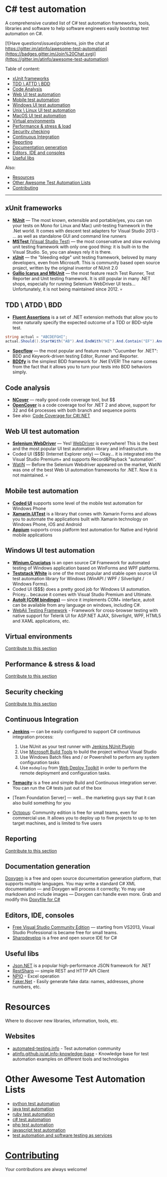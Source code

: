 # C# test automation 

A comprehensive curated list of C# test automation frameworks, tools, libraries and software to help software engineers easily bootstrap test automation on C#.

[![Have questions\issues\problems, join the chat at https://gitter.im/atinfo/awesome-test-automation](https://badges.gitter.im/Join%20Chat.svg)](https://gitter.im/atinfo/awesome-test-automation)

Table of content:

- [xUnit frameworks](#xunit-frameworks)
- [TDD \ ATTD \ BDD](#tdd--atdd--bdd)
- [Code Analysis](#code-analysis)
- [Web UI test automation](#web-ui-test-automation)
- [Mobile test automation](#mobile-test-automation)
- [Windows UI test automation](#windows-ui-test-automation)
- [Unix \ Linux UI test automation](#unix--linux-ui-test-automation)
- [MacOS UI test automation](#macos-ui-test-automation)
- [Virtual environments](#virtual-environments)
- [Performance & stress & load](#performance--stress--load)
- [Security checking](#security-checking)
- [Continuous Integration](#continuous-integration)
- [Reporting](#reporting)
- [Documentation generation](#documentation-generation)
- [Editors, IDE and consoles](#editors-ide-consoles)
- [Useful libs](#useful-libs)

Also:

- [Resources](#resources)
- [Other Awesome Test Automation Lists](#other-awesome-lists)
- [Contributing](#contributing)

---

## xUnit frameworks

* [**NUnit**](http://www.nunit.org/) ― The most known, extensible and portable(yes, you can run your tests on Mono for Linux and Mac) unit-testing framework in the .Net world. It comes with descent test adapters for Visual Studio 2013 - ... as well as standalone GUI and command line runners
* [**MSTest** (Visual Studio Test)](http://en.wikipedia.org/wiki/Visual_Studio_Unit_Testing_Framework) ― the most conservative and slow evolving unit testing framework with only one good thing: it is built-in to the Visual Studio. So, you can always rely it is there.
* [**xUnit**](http://xunit.github.io/) ― the "bleeding edge" unit testing framework, beloved by many developers, even from Microsoft. This is community based open source project, written by the original inventor of NUnit 2.0 
* [**Gallio Icarus and MbUnit**](https://code.google.com/p/mb-unit/) ― the most feature reach Test Runner, Test Reporter and Unit testing framework. It is still popular in many .NET shops, especially for running Selenium WebDriver UI tests... Unfortunately, it is not being maintained since 2012. :skull:

## TDD \ ATDD \ BDD
* [**Fluent Assertions**](http://www.fluentassertions.com/) is a set of .NET extension methods that allow you to more naturally specify the expected outcome of a TDD or BDD-style test.
``` csharp
string actual = "ABCDEFGHI";
actual.Should().StartWith("AB").And.EndWith("HI").And.Contain("EF").And.HaveLength(9);
```
* [**Specflow**](http://www.specflow.org/) ― the most popular and feature reach "Cucumber for .NET": BDD and Keywork-driven testing Editor, Runner and Reporter.
* [**BDDfy**](http://docs.teststack.net/bddfy/)  is the simplest BDD framework for .Net EVER! The name comes from the fact that it allows you to turn your tests into BDD behaviors simply.

## Code analysis 

* [**NCover**](https://www.ncover.com/) ― really good code coverage tool, but $$
* [**OpenCover**](https://github.com/OpenCover/opencover) is a code coverage tool for .NET 2 and above, support for 32 and 64 processes with both branch and sequence points
* See also: [Code Coverage for C#/.NET](http://stackoverflow.com/questions/276829/code-coverage-for-c-net)

## Web UI test automation

* [**Selenium WebDriver**](https://www.nuget.org/packages/Selenium.WebDriver) ― Yes! [WebDriver](http://www.seleniumhq.org/) is everywhere! This is the best and the most popular UI test automation library and infrastructure.
* Coded UI ($$$) (Internet Explorer only) ― Okay... it is integrated into the Visual Studio Premium+ and supports Record&Playback "automation". 
* [WatiN](http://watin.org/) ― Before the Selenium Webdriver appeared on the market, WatiN was one of the best Web UI automation frameworks for .NET.  Now it is not maintained. :skull:


## Mobile test automation

* [**Coded UI**](https://msdn.microsoft.com/en-us/library/dn747198.aspx) supports some level of the mobile test automation 
for Windows Phone
* [**Xamarin.UITest**](http://developer.xamarin.com/guides/testcloud/uitest/) is a library that comes with Xamarin Forms and allows you to automate the applications built with Xamarin
technology on Windows Phone, iOS and Android
* [**Appium**](http://appium.io/) supports cross platform test automation for Native and Hybrid mobile applications

## Windows UI test automation 

* [**Winium.Cruciatus**](https://github.com/2gis/Winium.Cruciatus) is an open source C# Framework for automated testing of Windows application based on WinForms and WPF platforms.
* [**Teststack White**](https://github.com/TestStack/White) is one of the most popular and stable open source UI test automation library 
  for Windows (WinAPI / WPF / Silverlight / Windows Forms).
* Coded UI ($$$) does a pretty good job for Windows UI automation. Pricey... because it comes with Visual Studio Premium and Ultimate.  
* [**AutoIt (COM bindings)**](https://www.autoitscript.com/autoit3/docs/intro/ComRef.htm) ― since it implements COM+ interface, autoit can be available from any language on windows, including C#.
* [WebAii Testing Framework](http://www.telerik.com/teststudio/testing-framework) - Framework for cross-browser testing with native support for Telerik UI for ASP.NET AJAX, Silverlight, WPF, HTML5 and XAML applications, etc.


## Virtual environments

[Contribute to this section](https://github.com/atinfo/awesome-test-automation/blob/master/CONTRIBUTING.md)

## Performance & stress & load

[Contribute to this section](https://github.com/atinfo/awesome-test-automation/blob/master/CONTRIBUTING.md)

## Security checking

[Contribute to this section](https://github.com/atinfo/awesome-test-automation/blob/master/CONTRIBUTING.md)

## Continuous Integration

* [**Jenkins**](http://jenkins-ci.org/) ― can be easily configured to support C# continuous integration process:
	1. Use NUnit as your test runner with [Jenkins NUnit Plugin](https://wiki.jenkins-ci.org/display/JENKINS/NUnit+Plugin)
	2. Use [Microsoft Build Tools](http://www.microsoft.com/en-us/search/result.aspx?q=%22Microsoft%20Build%20Tools%22&form=DLC) to build the project without Visual Studio
	3. Use Windows Batch files and / or Powershell to perform any system configuration tasks
	4. Use `msdeploy` from [Web Deploy Toolkit](http://www.iis.net/downloads/microsoft/web-deploy) in order to perform the remote 
	   deployment and configuration tasks.
	   
* [**Temacity**](https://www.jetbrains.com/teamcity/) is a free and simple Build and Continuous integration server. You can 
run the C# tests just out of the box
* [Team Foundation Server] ― well... the marketing guys say that it can also build something for you
* [Octopus](https://octopus.com): Community edition is free for small teams, even for commercial use. It allows you to deploy up to five projects to up to ten target machines, and is limited to five users

## Reporting

[Contribute to this section](https://github.com/atinfo/awesome-test-automation/blob/master/CONTRIBUTING.md)

## Documentation generation

[Doxygen](http://www.stack.nl/~dimitri/doxygen/) is a free and open source documentation generation platform, that supports multiple languages. 
You may write a standard C# XML documentation ― and Doxygen will process it correctly; Yo may use markdown and include images ― Doxygen can handle even more.
Grab and modify this [Doxyfile for C#](https://github.com/dzharii/SWD.Starter/blob/master/Doxyfile)

## Editors, IDE, consoles

* [Free Visual Studio Community Edition](http://www.visualstudio.com/en-us/news/vs2013-community-vs.aspx) ― starting from VS2013, 
Visual Studio Professional is became free for small teams. 
* [Sharpdevelop](http://www.icsharpcode.net/opensource/sd/) is a free and open source IDE for C#

## Useful libs

* [Json.NET](https://www.nuget.org/packages/Newtonsoft.Json/) is a popular high-performance JSON framework for .NET
* [RestSharp](https://www.nuget.org/packages/RestSharp/) ― simple REST and HTTP API Client
* [NPIO](https://www.nuget.org/packages/NPOI/) - Excel operation
* [Faker.Net](https://www.nuget.org/packages/Faker.Net) - Easily generate fake data: names, addresses, phone numbers, etc.
# Resources
Where to discover new libraries, information, tools, etc.

## Websites

* [automated-testing.info](http://automated-testing.info) - Test automation community
* [atinfo.github.io/at.info-knowledge-base](http://atinfo.github.io/at.info-knowledge-base/)  - Knowledge base for test automation examples on different tools and technologies

# Other Awesome Test Automation Lists

* [python test automation](https://github.com/atinfo/awesome-test-automation/blob/master/python-test-automation.md)
* [java test automation](https://github.com/atinfo/awesome-test-automation/blob/master/java-test-automation.md)
* [ruby test automation](https://github.com/atinfo/awesome-test-automation/blob/master/ruby-test-automation.md)
* [c# test automation](https://github.com/atinfo/awesome-test-automation/blob/master/c#-test-automation.md)
* [php test automation](https://github.com/atinfo/awesome-test-automation/blob/master/php-test-automation.md)
* [javascript test automation](https://github.com/atinfo/awesome-test-automation/blob/master/javascript-test-automation.md)
* [test automation and software testing as services](https://github.com/atinfo/awesome-test-automation/blob/master/automation-and-testing-as-service.md)

# [Contributing](https://github.com/atinfo/awesome-test-automation/blob/master/CONTRIBUTING.md)
Your contributions are always welcome!
